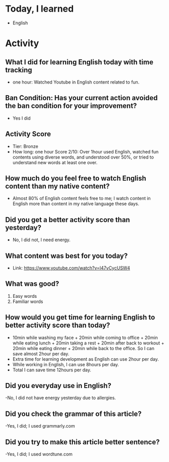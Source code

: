 # Today, I learned 
- English

# Activity
## What I did for learning English today with time tracking
- one hour: Watched Youtube in English content related to fun.

## Ban Condition: Has your current action avoided the ban condition for your improvement?
- Yes I did

## Activity Score
- Tier: Bronze
- How long: one hour
Score 2/10: Over 1hour used English, watched fun contents using diverse words, and understood over 50%, or tried to understand new words at least one over.

## How much do you feel free to watch English content than my native content?
- Almost 80% of English content feels free to me; I watch content in English more than content in my native language these days.

## Did you get a better activity score than yesterday?
- No, I did not, I need energy.

## What content was best for you today?
- Link: https://www.youtube.com/watch?v=I47vCycUSW4

## What was good?
1. Easy words
2. Familiar words

## How would you get time for learning English to better activity score than today?
- 10min while washing my face + 20min while coming to office + 20min while eating lunch + 20min taking a rest + 20min after back to workout + 20min while eating dinner + 20min while back to the office. So I can save almost 2hour per day.
- Extra time for learning development as English can use 2hour per day.
- While working in English, I can use 8hours per day.
- Total I can save time 12hours per day.

## Did you everyday use in English?
-No, I did not have energy yesterday due to allergies.

## Did you check the grammar of this article?
-Yes, I did; I used grammarly.com 

## Did you try to make this article better sentence?
-Yes, I did; I used wordtune.com
